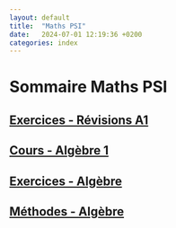 ```yaml
---
layout: default
title:  "Maths PSI"
date:   2024-07-01 12:19:36 +0200
categories: index
---
```


# Sommaire Maths PSI

## [Exercices - Révisions A1](Maths_PSI_TD_0_review.markdown)

## [Cours - Algèbre 1](Maths_PSI_Alg1.markdown)

## [Exercices - Algèbre](Maths_PSI_Alg_EX.markdown)

## [Méthodes - Algèbre](Maths_PSI_Alg_MT.markdown)